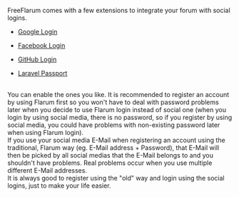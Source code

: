 FreeFlarum comes with a few extensions to integrate your forum with social logins.

- [Google Login](/docs/how-to/integrations/google-login/)

- [Facebook Login](/docs/how-to/integrations/facebook-login/)

- [GitHub Login](/docs/how-to/integrations/github-login/)

- [Laravel Passport](/docs/how-to/integrations/laravel-passport/)
<br/>
You can enable the ones you like. It is recommended to register an account by using Flarum first so you won't have to deal with password problems 
later when you decide to use Flarum login instead of social one (when you login by using social media, there is no password, so if you register by 
using social media, you could have problems with non-existing password later when using Flarum login).
<br/>
If you use your social media E-Mail when registering an account using the traditional, Flarum way (eg. E-Mail address + Password), that E-Mail will then be
picked by all social medias that the E-Mail belongs to and you shouldn't have problems. Real problems occur when you use multiple different E-Mail addresses.
<br/>
It is always good to register using the "old" way and login using the social logins, just to make your life easier.
